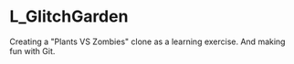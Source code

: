 # L_GlitchGarden
Creating a "Plants VS Zombies" clone as a learning exercise.
And making fun with Git.
